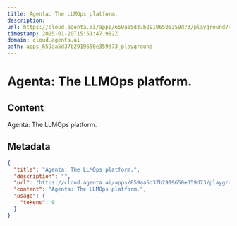 ```yaml
---
title: Agenta: The LLMOps platform.
description: 
url: https://cloud.agenta.ai/apps/659aa5d37b2919650e359d73/playground?variant=app.default
timestamp: 2025-01-20T15:51:47.982Z
domain: cloud.agenta.ai
path: apps_659aa5d37b2919650e359d73_playground
---
```


# Agenta: The LLMOps platform.



## Content

Agenta: The LLMOps platform.

## Metadata

```json
{
  "title": "Agenta: The LLMOps platform.",
  "description": "",
  "url": "https://cloud.agenta.ai/apps/659aa5d37b2919650e359d73/playground?variant=app.default",
  "content": "Agenta: The LLMOps platform.",
  "usage": {
    "tokens": 9
  }
}
```
